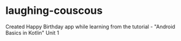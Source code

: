 # laughing-couscous
Created Happy Birthday app while learning from the tutorial - "Android Basics in Kotlin" Unit 1
